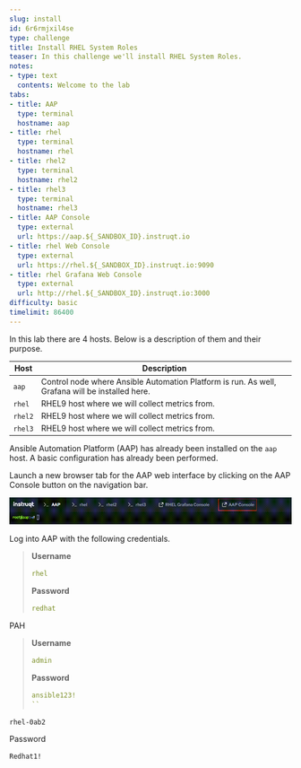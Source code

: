 ```yaml
---
slug: install
id: 6r6rmjxil4se
type: challenge
title: Install RHEL System Roles
teaser: In this challenge we'll install RHEL System Roles.
notes:
- type: text
  contents: Welcome to the lab
tabs:
- title: AAP
  type: terminal
  hostname: aap
- title: rhel
  type: terminal
  hostname: rhel
- title: rhel2
  type: terminal
  hostname: rhel2
- title: rhel3
  type: terminal
  hostname: rhel3
- title: AAP Console
  type: external
  url: https://aap.${_SANDBOX_ID}.instruqt.io
- title: rhel Web Console
  type: external
  url: https://rhel.${_SANDBOX_ID}.instruqt.io:9090
- title: rhel Grafana Web Console
  type: external
  url: http://rhel.${_SANDBOX_ID}.instruqt.io:3000
difficulty: basic
timelimit: 86400
---
```

In this lab there are 4 hosts. Below is a description of them and their purpose.

| Host | Description |
|------|-----------------------------------------------------|
| `aap` | Control node where Ansible Automation Platform is run. As well, Grafana will be installed here. |
| `rhel` | RHEL9 host where we will collect metrics from.      |
| `rhel2` | RHEL9 host where we will collect metrics from.      |
| `rhel3` | RHEL9 host where we will collect metrics from.      |

Ansible Automation Platform (AAP) has already been installed on the `aap` host. A basic configuration has already been performed.

Launch a new browser tab for the AAP web interface by clicking on the AAP Console button on the navigation bar.

![aap button](../assets/aapbutton.png)

Log into AAP with the following credentials.

>**Username**
>
>```yaml
>rhel
>```
>
>**Password**
>
>```yaml
>redhat
>```

PAH
>**Username**
>
>```yaml
>admin
>```
>
>**Password**
>
>```yaml
>ansible123!
>``


```bash
rhel-0ab2
```

Password

```bash
Redhat1!
```
